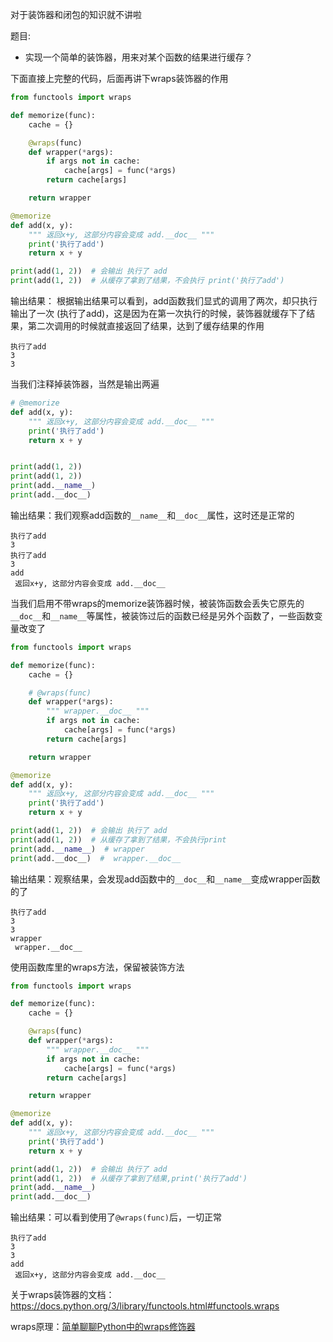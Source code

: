 对于装饰器和闭包的知识就不讲啦



题目:

- 实现一个简单的装饰器，用来对某个函数的结果进行缓存？

下面直接上完整的代码，后面再讲下wraps装饰器的作用

```python
from functools import wraps

def memorize(func):
    cache = {}

    @wraps(func)
    def wrapper(*args):
        if args not in cache:
            cache[args] = func(*args)
        return cache[args]

    return wrapper

@memorize
def add(x, y):
    """ 返回x+y, 这部分内容会变成 add.__doc__ """
    print('执行了add')
    return x + y

print(add(1, 2))  # 会输出 执行了 add
print(add(1, 2))  # 从缓存了拿到了结果，不会执行 print('执行了add')
```

输出结果： 根据输出结果可以看到，add函数我们显式的调用了两次，却只执行输出了一次 (执行了add)，这是因为在第一次执行的时候，装饰器就缓存下了结果，第二次调用的时候就直接返回了结果，达到了缓存结果的作用

```
执行了add
3
3
```



当我们注释掉装饰器，当然是输出两遍

```python
# @memorize
def add(x, y):
    """ 返回x+y, 这部分内容会变成 add.__doc__ """
    print('执行了add')
    return x + y


print(add(1, 2))
print(add(1, 2))
print(add.__name__)
print(add.__doc__)
```

输出结果：我们观察add函数的`__name__`和`__doc__`属性，这时还是正常的

```
执行了add
3
执行了add
3
add
 返回x+y, 这部分内容会变成 add.__doc__ 
```



当我们启用不带wraps的memorize装饰器时候，被装饰函数会丢失它原先的`__doc__`和`__name__`等属性，被装饰过后的函数已经是另外个函数了，一些函数变量改变了

```python
from functools import wraps

def memorize(func):
    cache = {}

    # @wraps(func)
    def wrapper(*args):
        """ wrapper.__doc__ """
        if args not in cache:
            cache[args] = func(*args)
        return cache[args]

    return wrapper

@memorize
def add(x, y):
    """ 返回x+y, 这部分内容会变成 add.__doc__ """
    print('执行了add')
    return x + y

print(add(1, 2))  # 会输出 执行了 add
print(add(1, 2))  # 从缓存了拿到了结果，不会执行print
print(add.__name__)  # wrapper
print(add.__doc__)  #  wrapper.__doc__ 
```

输出结果：观察结果，会发现add函数中的`__doc__`和`__name__`变成wrapper函数的了

```
执行了add
3
3
wrapper
 wrapper.__doc__ 
```



使用函数库里的wraps方法，保留被装饰方法

```python
from functools import wraps

def memorize(func):
    cache = {}

    @wraps(func)
    def wrapper(*args):
        """ wrapper.__doc__ """
        if args not in cache:
            cache[args] = func(*args)
        return cache[args]

    return wrapper

@memorize
def add(x, y):
    """ 返回x+y, 这部分内容会变成 add.__doc__ """
    print('执行了add')
    return x + y

print(add(1, 2))  # 会输出 执行了 add
print(add(1, 2))  # 从缓存了拿到了结果,print('执行了add')
print(add.__name__)
print(add.__doc__)
```

输出结果：可以看到使用了`@wraps(func)`后，一切正常

```
执行了add
3
3
add
 返回x+y, 这部分内容会变成 add.__doc__
```



关于wraps装饰器的文档：https://docs.python.org/3/library/functools.html#functools.wraps

wraps原理：[简单聊聊Python中的wraps修饰器](https://segmentfault.com/a/1190000009398663)